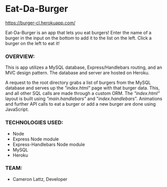 # Eat-Da-Burger
https://burger-cl.herokuapp.com/

Eat-Da-Burger is an app that lets you eat burgers!
Enter the name of a burger in the input on the bottom to add it to the list on the left.
Click a burger on the left to eat it!

### OVERVIEW:
This is app utilizes a MySQL database, Express/Handlebars routing, and an MVC design pattern. The database and server are hosted on Heroku.

A request to the root directory grabs a list of burgers from the MySQL database and serves up the *"index.html"* page with that burger data. This, and all other SQL calls are made through a custom ORM. The *"index.html"* layout is built using *"main.handlebars"* and "*index.handlebars*". Animations and further API calls to eat a burger or add a new burger are done using JavaScript.

### TECHNOLOGIES USED:
* Node
* Express Node module
* Express-Handlebars Node module
* MySQL
* Heroku

### TEAM:
* Cameron Lattz, Developer